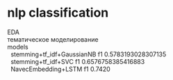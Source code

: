 # nlp classification
EDA \
тематическое моделирование \
models \
&nbsp; stemming+tf_idf+GaussianNB  f1 0.5783193028307135 \
&nbsp; stemming+tf_idf+SVC f1 0.6576758385416883 \
&nbsp; NavecEmbedding+LSTM f1 0.7420
